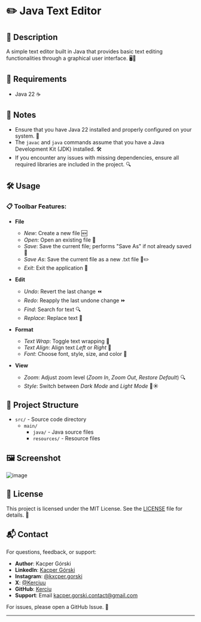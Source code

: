 # ✏️ Java Text Editor

## 📜 Description
A simple text editor built in Java that provides basic text editing functionalities through a graphical user interface. 🖥️📝

## 🔧 Requirements
- Java 22 ☕️

## 📝 Notes
- Ensure that you have Java 22 installed and properly configured on your system. 🌟
- The `javac` and `java` commands assume that you have a Java Development Kit (JDK) installed. 🛠️
- If you encounter any issues with missing dependencies, ensure all required libraries are included in the project. 🔍

## 🛠️ Usage

### 📋 Toolbar Features:
- **File**
    - *New*: Create a new file 🆕
    - *Open*: Open an existing file 📂
    - *Save*: Save the current file; performs "Save As" if not already saved 💾
    - *Save As*: Save the current file as a new .txt file 💾✏️
    - *Exit*: Exit the application 🚪

- **Edit**
    - *Undo*: Revert the last change ⏪
    - *Redo*: Reapply the last undone change ⏩
    - *Find*: Search for text 🔍
    - *Replace*: Replace text 🔄

- **Format**
    - *Text Wrap*: Toggle text wrapping 📜
    - *Text Align*: Align text *Left* or *Right* 📏
    - *Font*: Choose font, style, size, and color 🎨

- **View**
    - *Zoom*: Adjust zoom level (*Zoom In*, *Zoom Out*, *Restore Default*) 🔍
    - *Style*: Switch between *Dark Mode* and *Light Mode* 🌙☀️

## 📁 Project Structure
- `src/` - Source code directory
    - `main/`
        - `java/` - Java source files
        - `resources/` - Resource files

## 🖼️ Screenshot
![image](https://github.com/user-attachments/assets/11f6aa23-f59e-4ab7-8360-c535e3607d17)

## 📜 License
This project is licensed under the MIT License. See the [LICENSE](LICENSE) file for details. 📝

## 📬 Contact
For questions, feedback, or support:
- **Author**: Kacper Górski
- **LinkedIn**: [Kacper Górski](https://www.linkedin.com/in/kacper-gorski)
- **Instagram**: [@kxcper.gorski](https://www.instagram.com/kxcper.gorski)
- **X**: [@Kerciuu](https://x.com/Kerciuu)
- **GitHub**: [Kerciu](https://github.com/Kerciu)
- **Support**: Email [kacper.gorski.contact@gmail.com](mailto:kacper.gorski.contact@gmail.com)

For issues, please open a GitHub Issue. 🚀

---
